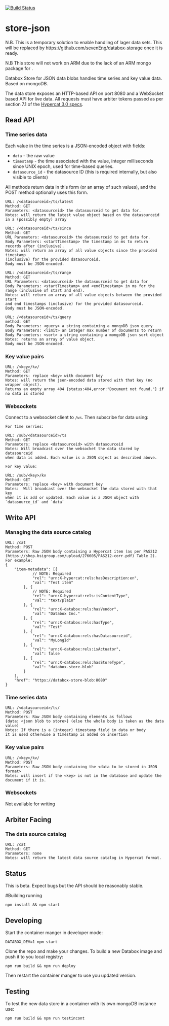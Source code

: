 [![Build Status](https://travis-ci.org/tsh-box/store-json.svg?branch=master)](https://travis-ci.org/tsh-box/store-json)

# store-json

N.B. This is a temporary solution to enable handling of lager data sets. This will be replaced by https://github.com/sevenEng/databox-storage once it is ready. 

N.B This store will not work on ARM due to the lack of an ARM mongo package for .

Databox Store for JSON data blobs handles time series and key value data. Based on mongoDB.

The data store exposes an HTTP-based API on port 8080 and a WebSocket based API
for live data. All requests must have arbiter tokens passed as per section 7.1
of the
[Hypercat 3.0 specs](https://shop.bsigroup.com/upload/276605/PAS212-corr.pdf).


## Read API

### Time series data

Each value in the time series is a JSON-encoded object with fields:

- `data` - the raw value
- `timestamp` - the time associated with the value, integer milliseconds since UNIX epoch, used for time-based queries.
- `datasource_id` - the datasource ID (this is required internally, but also visible to clients)

All methods return data in this form (or an array of such values), and the POST method optionally uses this form.

    URL: /<datasourceid>/ts/latest
    Method: GET
    Parameters: <datasourceid> the datasourceid to get data for.
    Notes: will return the latest value object based on the datasourceid 
    in a (possibly empty) array

    URL: /<datasourceid>/ts/since
    Method: GET
    URL Parameters: <datasourceid> the datasourceid to get data for.
    Body Parameters: <startTimestamp> the timestamp in ms to return records after (inclusive).
    Notes: will return an array of all value objects since the provided timestamp 
    (inclusive) for the provided datasourceid. 
    Body must be JSON-encoded.

    URL: /<datasourceid>/ts/range
    Method: GET
    URL Parameters: <datasourceid> the datasourceid to get data for
    Body Parameters: <startTimestamp> and <endTimestamp> in ms for the range (inclusive of start and end).
    Notes: will return an array of all value objects between the provided start 
    and end timestamps (inclusive) for the provided datasourceid. 
    Body must be JSON-encoded.

    URL: /<datasourceid>/ts/query
    method: GET
    Body Parameters: <query> a string containing a mongoDB json query 
    Body Parameters: <limit> an integer max number of documents to return 
    Body Parameters: <sort> a string containing a mongoDB json sort object
    Notes: returns an array of value object. 
    Body must be JSON-encoded.
    
### Key value pairs

    URL: /<key>/kv/
    Method: GET
    Parameters: replace <key> with document key
    Notes: will return the json-encoded data stored with that key (no wrapper object). 
    Returns an empty array 404 {status:404,error:"Document not found."} if no data is stored

### Websockets

Connect to a websocket client to `/ws`. Then subscribe for data using:

    For time serries:

    URL: /sub/<datasourceid>/ts
    Method: GET
    Parameters: replace <datasourceid> with datasourceid
    Notes: Will broadcast over the websocket the data stored by datasourceid 
    when data is added. Each value is a JSON object as described above.

    For key value:

    URL: /sub/<key>/kv
    Method: GET
    Parameters: replace <key> with document key
    Notes:  Will broadcast over the websocket the data stored with that key 
    when it is add or updated. Each value is a JSON object with `datasource_id` and `data`

## Write API

### Managing the data source catalog
    URL: /cat
    Method: POST
    Parameters: Raw JSON body containing a Hypercat item (as per PAS212 (https://shop.bsigroup.com/upload/276605/PAS212-corr.pdf) Table 2).
    For example:
    {
        "item-metadata": [{
                // NOTE: Required
                "rel": "urn:X-hypercat:rels:hasDescription:en",
                "val": "Test item"
            }, {
                // NOTE: Required
                "rel": "urn:X-hypercat:rels:isContentType",
                "val": "text/plain"
            }, {
                "rel": "urn:X-databox:rels:hasVendor",
                "val": "Databox Inc."
            }, {
                "rel": "urn:X-databox:rels:hasType",
                "val": "Test"
            }, {
                "rel": "urn:X-databox:rels:hasDatasourceid",
                "val": "MyLongId"
            }, {
                "rel": "urn:X-databox:rels:isActuator",
                "val": false
            }, {
                "rel": "urn:X-databox:rels:hasStoreType",
                "val": "databox-store-blob"
            }
        ],
        "href": "https://databox-store-blob:8080"
    }

### Time series data
    URL: /<datasourceid>/ts/
    Method: POST
    Parameters: Raw JSON body containing elements as follows 
    {data: <json blob to store>} (else the whole body is taken as the data value)
    Notes: If there is a (integer) timestamp field in data or body 
    it is used otherwise a timestamp is added on insertion 

### Key value pairs

    URL: /<key>/kv/
    Method: POST
    Parameters: Raw JSON body containing the <data to be stored in JSON format>
    Notes: will insert if the <key> is not in the database and update the document if it is.


### Websockets

Not available for writing

## Arbiter Facing

### The data source catalog

    URL: /cat
    Method: GET
    Parameters: none
    Notes: will return the latest data source catalog in Hypercat format.

## Status

This is beta. Expect bugs but the API should be reasonably stable.

#Building running

    npm install && npm start

## Developing

Start the container manger in developer mode:

    DATABOX_DEV=1 npm start

Clone the repo and make your changes. To build a new Databox image and push it
to you local registry:

    npm run build && npm run deploy

Then restart the container manger to use you updated version.

## Testing

To test the new data store in a container with its own mongoDB instance use: 

    npm run build && npm run testincont
